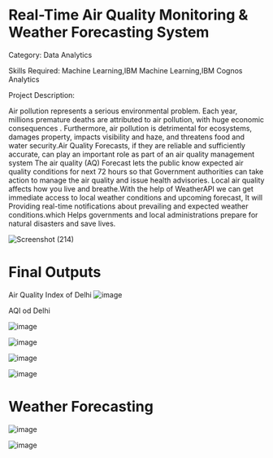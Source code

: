 # Real-Time Air Quality Monitoring & Weather Forecasting System
Category: Data Analytics

Skills Required:
Machine Learning,IBM Machine Learning,IBM Cognos Analytics

Project Description:

Air pollution represents a serious environmental problem. Each year, millions premature deaths are attributed to air pollution, with huge economic consequences . Furthermore, air pollution is detrimental for ecosystems, damages property, impacts visibility and haze, and threatens food and water security.Air Quality Forecasts, if they are reliable and sufficiently accurate, can play an important role as part of an air quality management system The air quality (AQ) Forecast lets the public know expected air quality conditions for next 72 hours so that Government authorities can take action to manage the air quality and issue health advisories. Local air quality affects how you live and breathe.With the help of WeatherAPI we can get immediate access to local weather conditions and upcoming forecast, It will Providing real-time notifications about prevailing and expected weather conditions.which Helps governments and local administrations prepare for natural disasters and save lives.




![Screenshot (214)](https://user-images.githubusercontent.com/94065306/196035532-ae86dcd0-81d2-4ed3-b704-e481812d5fca.png)


# Final Outputs
Air Quality Index of Delhi
![image](https://user-images.githubusercontent.com/94065306/196035880-60e400b4-e72e-4469-a457-e1ecb651dc22.png)

AQI od Delhi

![image](https://user-images.githubusercontent.com/94065306/196036056-8a5f75f1-6d70-4d5e-8d84-cbb45c91f718.png)

![image](https://user-images.githubusercontent.com/94065306/196035975-0906e46b-ffe1-430c-ab4a-a912b596790b.png)

![image](https://user-images.githubusercontent.com/94065306/196035991-fe06c800-e2dc-4e75-8a03-8d494e637fb5.png)

![image](https://user-images.githubusercontent.com/94065306/196036010-9247077e-a685-4d9e-939d-ed71dc2e248e.png)

# Weather Forecasting
![image](https://user-images.githubusercontent.com/94065306/196036126-716ab182-c4e2-4ed7-b4b6-bd7781571b0c.png)

![image](https://user-images.githubusercontent.com/94065306/196036262-34648833-1d0b-46e6-a404-f939aff40bb3.png)
